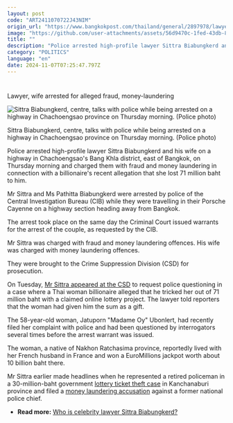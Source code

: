 ```yaml
---
layout: post
code: "ART2411070722J43NIM"
origin_url: "https://www.bangkokpost.com/thailand/general/2897978/lawyer-wife-arrested-for-alleged-fraud-money-laundering"
image: "https://github.com/user-attachments/assets/56d9470c-1fed-43db-8463-f8caf92cb501"
title: ""
description: "Police arrested high-profile lawyer Sittra Biabungkerd and his wife on a highway in Chachoengsao"
category: "POLITICS"
language: "en"
date: 2024-11-07T07:25:47.797Z
---
```


# 

Lawyer, wife arrested for alleged fraud, money-laundering

![Sittra Biabungkerd, centre, talks with police while being arrested on a highway in Chachoengsao province on Thursday morning. (Police photo)](https://github.com/user-attachments/assets/6d7156f0-be20-4b52-a1df-dd8ef5ddfb24)

Sittra Biabungkerd, centre, talks with police while being arrested on a highway in Chachoengsao province on Thursday morning. (Police photo)

Police arrested high-profile lawyer Sittra Biabungkerd and his wife on a highway in Chachoengsao's Bang Khla district, east of Bangkok, on Thursday morning and charged them with fraud and money laundering in connection with a billionaire's recent allegation that she lost 71 million baht to him.

Mr Sittra and Ms Pathitta Biabungkerd were arrested by police of the Central Investigation Bureau (CIB) while they were travelling in their Porsche Cayenne on a highway section heading away from Bangkok.

The arrest took place on the same day the Criminal Court issued warrants for the arrest of the couple, as requested by the CIB.

Mr Sittra was charged with fraud and money laundering offences. His wife was charged with money laundering offences.

They were brought to the Crime Suppression Division (CSD) for prosecution.

On Tuesday, [Mr Sittra appeared at the CSD](https://www.bangkokpost.com/thailand/general/2896358) to request police questioning in a case where a Thai woman billionaire alleged that he tricked her out of 71 million baht with a claimed online lottery project. The lawyer told reporters that the woman had given him the sum as a gift.

The 58-year-old woman, Jatuporn "Madame Oy" Ubonlert, had recently filed her complaint with police and had been questioned by interrogators several times before the arrest warrant was issued.

The woman, a native of Nakhon Ratchasima province, reportedly lived with her French husband in France and won a EuroMillions jackpot worth about 10 billion baht there.

Mr Sittra earlier made headlines when he represented a retired policeman in a 30-million-baht government [lottery ticket theft case](https://www.bangkokpost.com/thailand/general/1689184) in Kanchanaburi province and filed a [money laundering accusation](https://www.bangkokpost.com/thailand/general/2769029) against a former national police chief.

*   **Read more:** [Who is celebrity lawyer Sittra Biabungkerd?](https://www.bangkokpost.com/thailand/general/2299722/sittra-puts-fair-justice-in-spotlight)